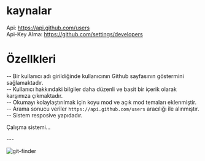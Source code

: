 # kaynalar

Api: https://api.github.com/users </br>
Api-Key Alma: https://github.com/settings/developers </br>

# Özellkleri

-- Bir kullanıcı adı girildiğinde kullanıcının Github sayfasının göstermini sağlamaktadır. </br>
-- Kullanıcı hakkındaki bilgiler daha düzenli ve basit bir içerik olarak karşımıza çıkmaktadır. </br>
-- Okumayı kolaylaştırılmak için koyu mod ve açık mod temaları eklenmiştir. </br>
-- Arama sonucu veriler `https://api.github.com/users` aracılığı ile alınmıştır. </br>
-- Sistem resposive yapıdadır. </br>

Çalışma sistemi... </br>

---</br>

![git-finder](gitfinder.gif) </br>
